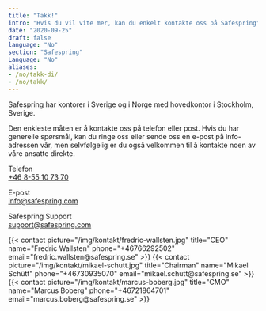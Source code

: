 ```yaml
---
title: "Takk!"
intro: "Hvis du vil vite mer, kan du enkelt kontakte oss på Safespring"
date: "2020-09-25"
draft: false
language: "No"
section: "Safespring"
Language: "No"
aliases:
- /no/takk-di/
- /no/takk/
---
```

<div class="ingress"><p>Safespring har kontorer i Sverige og i Norge med hovedkontor i Stockholm, Sverige.</p></div>

Den enkleste måten er å kontakte oss på telefon eller post. Hvis du har generelle spørsmål, kan du ringe oss eller sende oss en e-post på info-adressen vår, men selvfølgelig er du også velkommen til å kontakte noen av våre ansatte direkte.

<span class="inline-rubrik">Telefon</span><br>
<a href="tel:+46855107370">+46 8-55 10 73 70</a>

<span class="inline-rubrik">E-post</span><br>
<a href="mailto:info@safespring.com">info@safespring.com</a>

<span class="inline-rubrik">Safespring Support</span><br>
<a href="mailto:support@safespring.com">support@safespring.com</a>

<div class="flexcontainer-shortcode">
{{< contact picture="/img/kontakt/fredric-wallsten.jpg" title="CEO" name="Fredric Wallsten" phone="+46766292502" email="fredric.wallsten@safespring.se" >}}
{{< contact picture="/img/kontakt/mikael-schutt.jpg" title="Chairman" name="Mikael Schütt" phone="+46730935070" email="mikael.schutt@safespring.se" >}}
{{< contact picture="/img/kontakt/marcus-boberg.jpg" title="CMO" name="Marcus Boberg" phone="+46721864701‬" email="marcus.boberg@safespring.se" >}}
</div>

